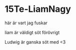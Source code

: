 # 15Te-LiamNagy
här är vart jag fuskar

liam är väldigt söt förövrigt

Ludwig är ganska söt med <3

